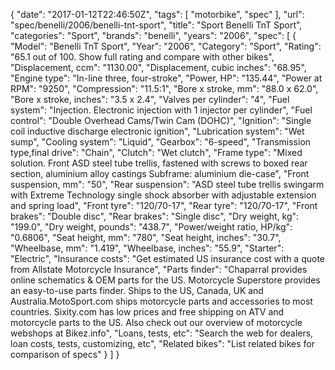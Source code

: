 {
    "date": "2017-01-12T22:46:50Z",
    "tags": [
        "motorbike",
        "spec"
    ],
    "url": "spec\/benelli\/2006\/benelli-tnt-sport",
    "title": "Sport Benelli TnT Sport",
    "categories": "Sport",
    "brands": "benelli",
    "years": "2006",
    "spec": [
        {
            "Model": "Benelli TnT Sport",
            "Year": "2006",
            "Category": "Sport",
            "Rating": "65.1 out of 100. Show full rating and compare with other bikes",
            "Displacement, ccm": "1130.00",
            "Displacement, cubic inches": "68.95",
            "Engine type": "In-line three, four-stroke",
            "Power, HP": "135.44",
            "Power at RPM": "9250",
            "Compression": "11.5:1",
            "Bore x stroke, mm": "88.0 x 62.0",
            "Bore x stroke, inches": "3.5 x 2.4",
            "Valves per cylinder": "4",
            "Fuel system": "Injection.  Electronic injection with 1 injector             per cylinder",
            "Fuel control": "Double Overhead Cams\/Twin Cam (DOHC)",
            "Ignition": "Single coil inductive discharge electronic             ignition",
            "Lubrication system": "Wet sump",
            "Cooling system": "Liquid",
            "Gearbox": "6-speed",
            "Transmission type,final drive": "Chain",
            "Clutch": "Wet clutch",
            "Frame type": "Mixed solution. Front ASD steel tube trellis, fastened with screws               to boxed rear section, aluminium alloy castings Subframe: aluminium               die-case",
            "Front suspension, mm": "50",
            "Rear suspension": "ASD steel               tube trellis swingarm with Extreme Technology single shock absorber               with adjustable extension and spring load",
            "Front tyre": "120\/70-17",
            "Rear tyre": "120\/70-17",
            "Front brakes": "Double disc",
            "Rear brakes": "Single disc",
            "Dry weight, kg": "199.0",
            "Dry weight, pounds": "438.7",
            "Power\/weight ratio, HP\/kg": "0.6806",
            "Seat height, mm": "780",
            "Seat height, inches": "30.7",
            "Wheelbase, mm": "1.419",
            "Wheelbase, inches": "55.9",
            "Starter": "Electric",
            "Insurance costs": "Get estimated US insurance cost with a quote from Allstate Motorcycle Insurance",
            "Parts finder": "Chaparral provides online schematics & OEM parts for the US.   Motorcycle Superstore provides an easy-to-use parts finder. Ships to the US, Canada, UK and Australia.MotoSport.com ships motorcycle parts and accessories to most countries.    Sixity.com has low prices and free shipping on ATV and motorcycle parts to the US. Also check out our overview of motorcycle webshops at Bikez.info",
            "Loans, tests, etc": "Search the web for dealers, loan costs, tests, customizing, etc",
            "Related bikes": "List related bikes for comparison of specs"
        }
    ]
}